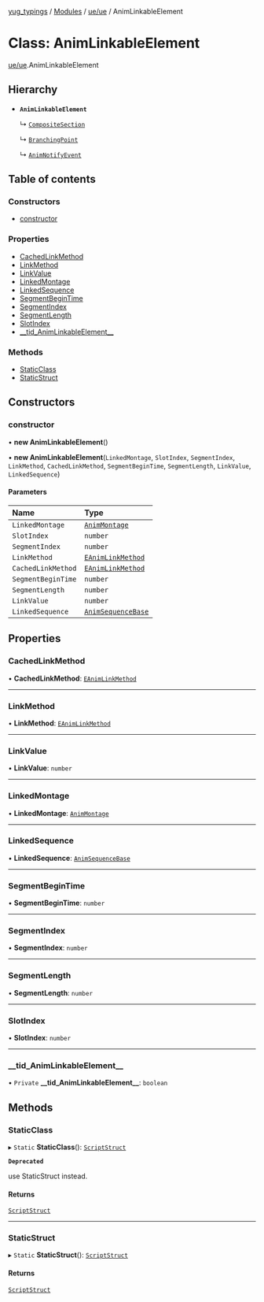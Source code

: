 [yug_typings](../README.md) / [Modules](../modules.md) / [ue/ue](../modules/ue_ue.md) / AnimLinkableElement

# Class: AnimLinkableElement

[ue/ue](../modules/ue_ue.md).AnimLinkableElement

## Hierarchy

- **`AnimLinkableElement`**

  ↳ [`CompositeSection`](ue_ue.CompositeSection.md)

  ↳ [`BranchingPoint`](ue_ue.BranchingPoint.md)

  ↳ [`AnimNotifyEvent`](ue_ue.AnimNotifyEvent.md)

## Table of contents

### Constructors

- [constructor](ue_ue.AnimLinkableElement.md#constructor)

### Properties

- [CachedLinkMethod](ue_ue.AnimLinkableElement.md#cachedlinkmethod)
- [LinkMethod](ue_ue.AnimLinkableElement.md#linkmethod)
- [LinkValue](ue_ue.AnimLinkableElement.md#linkvalue)
- [LinkedMontage](ue_ue.AnimLinkableElement.md#linkedmontage)
- [LinkedSequence](ue_ue.AnimLinkableElement.md#linkedsequence)
- [SegmentBeginTime](ue_ue.AnimLinkableElement.md#segmentbegintime)
- [SegmentIndex](ue_ue.AnimLinkableElement.md#segmentindex)
- [SegmentLength](ue_ue.AnimLinkableElement.md#segmentlength)
- [SlotIndex](ue_ue.AnimLinkableElement.md#slotindex)
- [\_\_tid\_AnimLinkableElement\_\_](ue_ue.AnimLinkableElement.md#__tid_animlinkableelement__)

### Methods

- [StaticClass](ue_ue.AnimLinkableElement.md#staticclass)
- [StaticStruct](ue_ue.AnimLinkableElement.md#staticstruct)

## Constructors

### constructor

• **new AnimLinkableElement**()

• **new AnimLinkableElement**(`LinkedMontage`, `SlotIndex`, `SegmentIndex`, `LinkMethod`, `CachedLinkMethod`, `SegmentBeginTime`, `SegmentLength`, `LinkValue`, `LinkedSequence`)

#### Parameters

| Name | Type |
| :------ | :------ |
| `LinkedMontage` | [`AnimMontage`](ue_ue.AnimMontage.md) |
| `SlotIndex` | `number` |
| `SegmentIndex` | `number` |
| `LinkMethod` | [`EAnimLinkMethod`](../enums/ue_ue.EAnimLinkMethod.md) |
| `CachedLinkMethod` | [`EAnimLinkMethod`](../enums/ue_ue.EAnimLinkMethod.md) |
| `SegmentBeginTime` | `number` |
| `SegmentLength` | `number` |
| `LinkValue` | `number` |
| `LinkedSequence` | [`AnimSequenceBase`](ue_ue.AnimSequenceBase.md) |

## Properties

### CachedLinkMethod

• **CachedLinkMethod**: [`EAnimLinkMethod`](../enums/ue_ue.EAnimLinkMethod.md)

___

### LinkMethod

• **LinkMethod**: [`EAnimLinkMethod`](../enums/ue_ue.EAnimLinkMethod.md)

___

### LinkValue

• **LinkValue**: `number`

___

### LinkedMontage

• **LinkedMontage**: [`AnimMontage`](ue_ue.AnimMontage.md)

___

### LinkedSequence

• **LinkedSequence**: [`AnimSequenceBase`](ue_ue.AnimSequenceBase.md)

___

### SegmentBeginTime

• **SegmentBeginTime**: `number`

___

### SegmentIndex

• **SegmentIndex**: `number`

___

### SegmentLength

• **SegmentLength**: `number`

___

### SlotIndex

• **SlotIndex**: `number`

___

### \_\_tid\_AnimLinkableElement\_\_

• `Private` **\_\_tid\_AnimLinkableElement\_\_**: `boolean`

## Methods

### StaticClass

▸ `Static` **StaticClass**(): [`ScriptStruct`](ue_ue.ScriptStruct.md)

**`Deprecated`**

use StaticStruct instead.

#### Returns

[`ScriptStruct`](ue_ue.ScriptStruct.md)

___

### StaticStruct

▸ `Static` **StaticStruct**(): [`ScriptStruct`](ue_ue.ScriptStruct.md)

#### Returns

[`ScriptStruct`](ue_ue.ScriptStruct.md)
